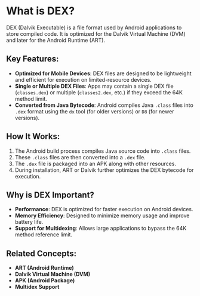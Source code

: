 # What is DEX?

DEX (Dalvik Executable) is a file format used by Android applications to store compiled code. It is optimized for the Dalvik Virtual Machine (DVM) and later for the Android Runtime (ART). 

## Key Features:
- **Optimized for Mobile Devices**: DEX files are designed to be lightweight and efficient for execution on limited-resource devices.
- **Single or Multiple DEX Files**: Apps may contain a single DEX file (`classes.dex`) or multiple (`classes2.dex`, etc.) if they exceed the 64K method limit.
- **Converted from Java Bytecode**: Android compiles Java `.class` files into `.dex` format using the `dx` tool (for older versions) or `D8` (for newer versions).

## How It Works:
1. The Android build process compiles Java source code into `.class` files.
2. These `.class` files are then converted into a `.dex` file.
3. The `.dex` file is packaged into an APK along with other resources.
4. During installation, ART or Dalvik further optimizes the DEX bytecode for execution.

## Why is DEX Important?
- **Performance**: DEX is optimized for faster execution on Android devices.
- **Memory Efficiency**: Designed to minimize memory usage and improve battery life.
- **Support for Multidexing**: Allows large applications to bypass the 64K method reference limit.

## Related Concepts:
- **ART (Android Runtime)**
- **Dalvik Virtual Machine (DVM)**
- **APK (Android Package)**
- **Multidex Support**
